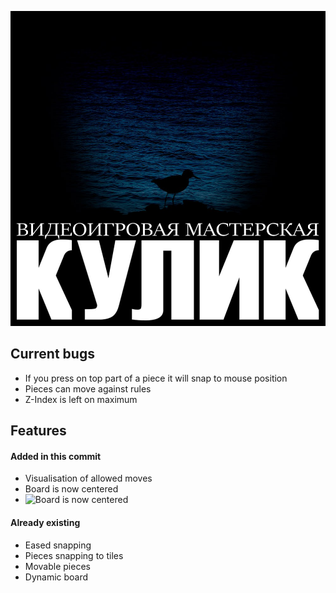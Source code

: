 ![](./media/kulik.jpg)
## Current bugs
- If you press on top part of a piece it will snap to mouse position 
- Pieces can move against rules
- Z-Index is left on maximum

## Features
#### Added in this commit
- Visualisation of allowed moves
- Board is now centered
- ![Board is now centered](https://c.tenor.com/9RsYHkzRE0EAAAAC/tenor.gif)
#### Already existing
- Eased snapping
- Pieces snapping to tiles
- Movable pieces
- Dynamic board